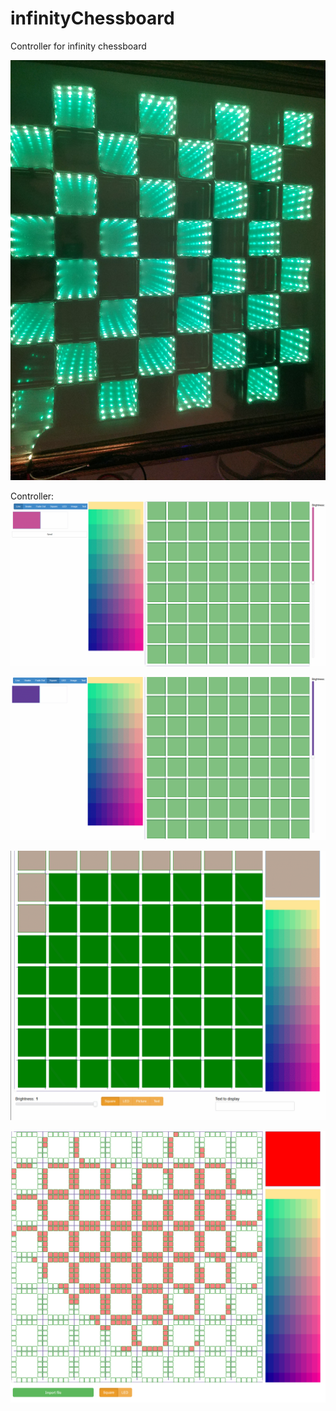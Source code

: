 # infinityChessboard
Controller for infinity chessboard

![First light](/pics/infinityEffect.jpg?raw=true "First light")

Controller:
![Line Snake Fade](/pics/lineSnakeFade.gif?raw=true "LineSnakeFade")

![Square LED Image](/pics/squareLedImage.gif?raw=true "SquareLedImage")

![Alphanumeric characters](/pics/alphabet.gif?raw=true "Alphabet")

![Heart](/pics/heart.PNG?raw=true "Heart")
